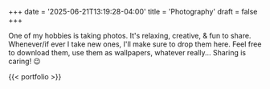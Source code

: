 +++
date = '2025-06-21T13:19:28-04:00'
title = 'Photography'
draft = false
+++

One of my hobbies is taking photos. It's relaxing, creative, & fun to share.
Whenever/if ever I take new ones, I'll make sure to drop them here.
Feel free to download them, use them as wallpapers, whatever really...
Sharing is caring! 😉

{{< portfolio >}}
